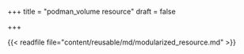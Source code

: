 +++
title = "podman_volume resource"
draft = false

+++

{{< readfile file="content/reusable/md/modularized_resource.md" >}}
